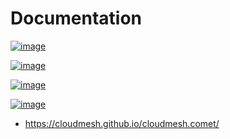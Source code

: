 Documentation
=============


[![image](https://img.shields.io/travis/TankerHQ/cloudmesh-comet.svg?branch=master)](https://travis-ci.org/TankerHQ/cloudmesn-comet)

[![image](https://img.shields.io/pypi/pyversions/cloudmesh-comet.svg)](https://pypi.org/project/cloudmesh-comet)

[![image](https://img.shields.io/pypi/v/cloudmesh-comet.svg)](https://pypi.org/project/cloudmesh-comet/)

[![image](https://img.shields.io/github/license/TankerHQ/python-cloudmesh-comet.svg)](https://github.com/TankerHQ/python-cloudmesh-comet/blob/master/LICENSE)


* https://cloudmesh.github.io/cloudmesh.comet/
